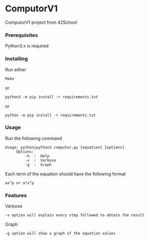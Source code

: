 # ComputorV1
ComputorV1 project from 42School

### Prerequisites

Python3.x is required

### Installing
Run either
```
Make
```
or
```
python3 -m pip install -r requirements.txt
```
or
```
python -m pip install -r requirements.txt
```

### Usage

Run the following command
```
Usage: python|python3 computor.py [equation] [options]
     Options:
         -h  :  Help
         -v  :  Verbose
         -g  :  Graph
```
Each term of the equation should have the following format
```
ax^p or a*x^p
```

### Features
Verbose
```
-v option will explain every step followed to obtain the result
```
Graph
```
-g option will show a graph of the equation values
```
